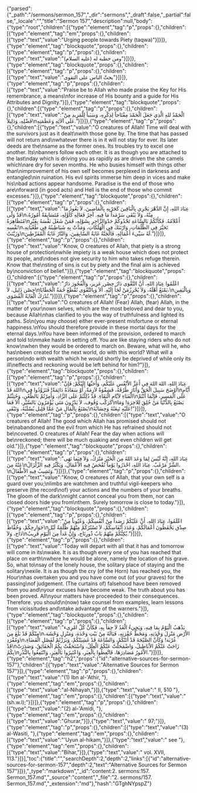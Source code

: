 {"parsed":{"_path":"/sermons/sermon_157","_dir":"sermons","_draft":false,"_partial":false,"_locale":"","title":"Sermon 157","description":null,"body":{"type":"root","children":[{"type":"element","tag":"p","props":{},"children":[{"type":"element","tag":"em","props":{},"children":[{"type":"text","value":"Urging people towards Piety (taqwa)"}]}]},{"type":"element","tag":"blockquote","props":{},"children":[{"type":"element","tag":"p","props":{},"children":[{"type":"text","value":"ومن خطبة له (عليه السلام)"}]}]},{"type":"element","tag":"blockquote","props":{},"children":[{"type":"element","tag":"p","props":{},"children":[{"type":"text","value":"يحثّ الناس على التقوى"}]}]},{"type":"element","tag":"p","props":{},"children":[{"type":"text","value":"Praise be to Allah who made praise the Key for His remembrance, a means\nfor increase of His bounty and a guide for His Attributes and Dignity."}]},{"type":"element","tag":"blockquote","props":{},"children":[{"type":"element","tag":"p","props":{},"children":[{"type":"text","value":"الْحَمْدُ للهِ الَّذِي جَعَلَ الْحَمْدَ مِفْتَاحاً لِذِكْرِهِ، وَسَبَباً لِلْمَزِيدِ مِنْ فَضْلِهِ، وَدَلِيلاً\nعَلَى آلاَئِهِ وَعَظَمَتِهِ."}]}]},{"type":"element","tag":"p","props":{},"children":[{"type":"text","value":"O creatures of Allah! Time will deal with the survivors just as it dealt\nwith those gone by. The time that has passed will not return and\nwhatever there is in it will not stay for ever. Its later deeds are the\nsame as the former ones. Its troubles try to excel one another. Its\nbanners follow each other. It is as though you are attached to the last\nday which is driving you as rapidly as are driven the she camels which\nare dry for seven months. He who busies himself with things other than\nimprovement of his own self becomes perplexed in darkness and entangled\nin ruination. His evil spirits immerse him deep in vices and make his\nbad actions appear handsome. Paradise is the end of those who are\nforward (in good acts) and Hell is the end of those who commit excesses."}]},{"type":"element","tag":"blockquote","props":{},"children":[{"type":"element","tag":"p","props":{},"children":[{"type":"text","value":"عِبَادَ اللهِ، إِنَّ الدَّهْرَ يَجْرِي بِالْبَاقِينَ كَجَرْيِهِ بِالْمَاضِينَ، لاَ يَعُودُ مَا قَدْ وَلَّى\nمِنْهُ، وَلاَ يَبْقَى سَرْمَداً مَا فِيهِ. آخِرُ فَعَالِهِ كَأَوَّلِهِ، مُتَسَابِقَةٌ أُمُورُهُ، مُتَظَاهِرَةٌ\nأَعْلاَمُهُ. فَكَأَنَّكُمْ بَالسَّاعَةِ تَحْدُوكُمْ حَدْوَالزَّاجِرِ بِشَوْلِهِ، فَمَنْ شَغَلَ نَفْسَهُ بِغَيْرِ نَفْسِهِ\nتَحَيَّرَ فِي الظُّلُمَاتِ، وَارْتَبَكَ فِي الْهَلَكَاتِ، وَمَدَّتْ بِهِ شَيَاطِينُهُ فِي طُغْيَانِهِ، وَزَيَّنَتْ\nلَهُ سَيِّىءَ أَعْمَالِهِ، فَالْجَنَّةُ غَايَةُ السَّابِقِينَ، وَالنَّارُ غَايَةُ الْمُفَرِّطِينَ."}]}]},{"type":"element","tag":"p","props":{},"children":[{"type":"text","value":"Know, O creatures of Allah, that piety is a strong house of protection\nwhile impiety is a weak house which does not protect its people, and\ndoes not give security to him who takes refuge therein. Know that the\nsting of sins is cut by piety and the final aim is achieved by\nconviction of belief."}]},{"type":"element","tag":"blockquote","props":{},"children":[{"type":"element","tag":"p","props":{},"children":[{"type":"text","value":"اعْلَمُوا عِبَادَ اللهِ، أَنَّ التَّقْوَى دَارُ حِصْن عَزِيز، وَالْفُجُورَ دَارُ حِصْن ذَلِيل، لاَ\nيَمْنَعُ أَهْلَهُ، وَلاَ يُحْرِزُمَنْ لَجَأَ إِلَيْهِ. أَلاَ وَبِالتَّقْوَى تُقْطَعُ حُمَةُ الْخَطَايَا،\nوَبِالْيَقِينِ تُدْرَكُ الْغَايَةُ الْقُصُوَى."}]}]},{"type":"element","tag":"p","props":{},"children":[{"type":"text","value":"O creatures of Allah! (Fear) Allah, (fear) Allah, in the matter of your\nown selves, which are the most beloved and dear to you, because Allah\nhas clarified to you the way of truthfulness and lighted its paths. So\n(you may choose) either ever-present misfortune or eternal happiness.\nYou should therefore provide in these mortal days for the eternal days.\nYou have been informed of the provision, ordered to march and told to\nmake haste in setting off. You are like staying riders who do not know\nwhen they would be ordered to march on. Beware, what will he, who has\nbeen created for the next world, do with this world? What will a person\ndo with wealth which he would shortly be deprived of while only its ill\neffects and reckoning would be left behind for him?"}]},{"type":"element","tag":"blockquote","props":{},"children":[{"type":"element","tag":"p","props":{},"children":[{"type":"text","value":"عِبَادَ اللهِ، اللهَ اللهَ فِي أَعَزِّ الاْنْفُسِ عَلَيْكُم، وَأَحَبِّهَا إِلَيْكُمْ; فَإِنَّ اللهَ قَدْ\nأَوْضَحَ سَبِيلَ الْحَقِّ وَأَنَارَ طُرُقَهُ، فَشِقْوَةٌ لاَزِمَةٌ، أَوْ سَعَادَةٌ دَائِمَةٌ! فَتَزَوَّدُوا فِي\nأَيَّامِ الْفَنَاءِ لاَيَّامِ الْبَقَاءِ. قَدْ دُلِلْتُمْ عَلَى الزَّادِ، وَأُمِرْتُمْ بَالظَّعْنِ، وَحُثِثْتُمْ\nعَلَى الْمَسِيرِ، فَإِنَّمَا أَنْتُمْ كَرَكْب وُقُوف، لاَ يَدْرُونَ مَتَى يُؤْمَرُونَ بَالسَّيْرِ، أَلاَ فَمَا\nيَصْنَعُ بِالدُّنْيَا مَنْ خُلِقَ لِلاخِرَةِ! وَمَا يَصْنَعُ بِالْمَالِ مَنْ عَمَّا قَلِيل يُسْلَبُهُ، وَتَبْقَى\nعَلَيْهِ تَبِعَتُهُ وَحِسَابُهُ!"}]}]},{"type":"element","tag":"p","props":{},"children":[{"type":"text","value":"O creatures of Allah! The good which Allah has promised should not be\nabandoned and the evil from which He has refrained should not be\ncoveted. O creatures of Allah! Fear the day when actions will be\nreckoned; there will be much quaking and even children will get old."}]},{"type":"element","tag":"blockquote","props":{},"children":[{"type":"element","tag":"p","props":{},"children":[{"type":"text","value":"عِبَادَ اللهِ، إِنَّهُ لَيْسَ لِمَا وَعَدَ اللهُ مِنَ الْخَيْرِ مَتْرَكٌ، وَلاَ فِيَما نَهَى عَنْهُ مِنَ\nالشَّرِّ مَرْغَبٌ. عِبَادَ اللهِ، احْذَرُوا يَوْماً تُفْحَصُ فِيهِ الاْعْمَالُ، وَيَكْثُرُ فِيهِ الزِّلْزَالُ،\nوَتَشِيبُ فِيهِ الاْطْفَالُ."}]}]},{"type":"element","tag":"p","props":{},"children":[{"type":"text","value":"Know, O creatures of Allah, that your own self is a guard over you;\nlimbs are watchmen and truthful vigil-keepers who preserve (the record\nof) your actions and the numbers of your breaths. The gloom of the dark\nnight cannot conceal you from them, nor can closed doors hide you from\nthem. Surely tomorrow is close to today."}]},{"type":"element","tag":"blockquote","props":{},"children":[{"type":"element","tag":"p","props":{},"children":[{"type":"text","value":"اعْلَمُوا، عِبَادَ اللهِ، أَنَّ عَلَيْكُمْ رَصَداً مِنْ أَنْفُسِكُمْ، وَعُيُوناً مِنْ جَوَارِحِكُمْ، وَحُفَّاظَ\nصِدْق يَحْفَظُونَ أَعْمَالَكُمْ، وَعَدَدَ أَنْفَاسِكُمْ، لاَ تَسْتُرُكُمْ مِنْهُمْ ظُلْمَةُ لَيْل دَاج، وَلاَ\nيُكِنُّكُمْ مِنْهُمْ بَابٌ ذُورِتَاج، وَإِنَّ غَداً مِنَ الْيَوْمِ قَرِيبٌ."}]}]},{"type":"element","tag":"p","props":{},"children":[{"type":"text","value":"Today will depart with all that it has and tomorrow will come in its\nwake. It is as though every one of you has reached that place on earth\nwhere he would be alone, namely the location of his grave. So, what to\nsay of the lonely house, the solitary place of staying and the solitary\nexile. It is as though the cry (of the Horn) has reached you, the Hour\nhas overtaken you and you have come out (of your graves) for the passing\nof judgement. (The curtains of) falsehood have been removed from you and\nyour excuses have become weak. The truth about you has been proved. All\nyour matters have proceeded to their consequences. Therefore. you should\n(now) take counsel from examples, learn lessons from vicissitudes and\ntake advantage of the warners."}]},{"type":"element","tag":"blockquote","props":{},"children":[{"type":"element","tag":"p","props":{},"children":[{"type":"text","value":"يَذْهَبُ الْيَوْمُ بِمَا فِيهِ، وَيَجِيءُ الْغَدُ لاَ حِقاً بِهِ، فَكَأَنَّ كُلَّ امْرِىء مِنْكُمْ قَدْ بَلَغَ مِنَ\nالاْرْضِ مَنْزِلَ وَحْدَتِهِ، وَمَخَطَّ حُفْرَتِهِ، فَيَالَهُ مِنْ بَيْتِ وَحْدَة، وَمَنْزِلِ وَحْشَة، وَمُفْرَدِ\nغُرْبَة! وَكَأَنَّ الصَّيْحَةَ قَدْ أَتَتْكُمْ، وَالسَّاعَةَ قَدْ غَشِيَتْكُمْ، وَبَرَزْتُمْ لَفَصْلِ الْقَضَاءِ، قَدْ\nزَاحَتْ عَنْكُمُ الاْبَاطِيلُ، وَاضْمَحَلَّتْ عَنْكُمُ الْعِلَلُ، وَاسْتَحَقَّتْ بِكُمُ الْحَقَائِقُ، وَصَدَرَتْ بِكُمُ\nالاْمُورُ مَصَادِرَهَا، فَاتَّعِظُوا بِالْعِبَرِ، وَاعْتَبِرُوا بَالْغِيَرِ، وَانْتَفِعُوا بِالنُّذُرِ."}]}]},{"type":"element","tag":"h2","props":{"id":"alternative-sources-for-sermon-157"},"children":[{"type":"text","value":"Alternative Sources for Sermon 157"}]},{"type":"element","tag":"p","props":{},"children":[{"type":"text","value":"(1) Ibn al-'Athir, "},{"type":"element","tag":"em","props":{},"children":[{"type":"text","value":"al-Nihayah,"}]},{"type":"text","value":" II, 510 "},{"type":"element","tag":"em","props":{},"children":[{"type":"text","value":"(sh.w.l);"}]}]},{"type":"element","tag":"p","props":{},"children":[{"type":"text","value":"(2) al-'Amidi, "},{"type":"element","tag":"em","props":{},"children":[{"type":"text","value":"Ghurar,"}]},{"type":"text","value":" 97;"}]},{"type":"element","tag":"p","props":{},"children":[{"type":"text","value":"(3) al-Wasiti, "},{"type":"element","tag":"em","props":{},"children":[{"type":"text","value":"'Uyun al-hikam,"}]},{"type":"text","value":" see "},{"type":"element","tag":"em","props":{},"children":[{"type":"text","value":"Bihar,"}]},{"type":"text","value":" vol. XVII, 113."}]}],"toc":{"title":"","searchDepth":2,"depth":2,"links":[{"id":"alternative-sources-for-sermon-157","depth":2,"text":"Alternative Sources for Sermon 157"}]}},"_type":"markdown","_id":"content:2. sermons:157. Sermon_157.md","_source":"content","_file":"2. sermons/157. Sermon_157.md","_extension":"md"},"hash":"GTghNYpspZ"}